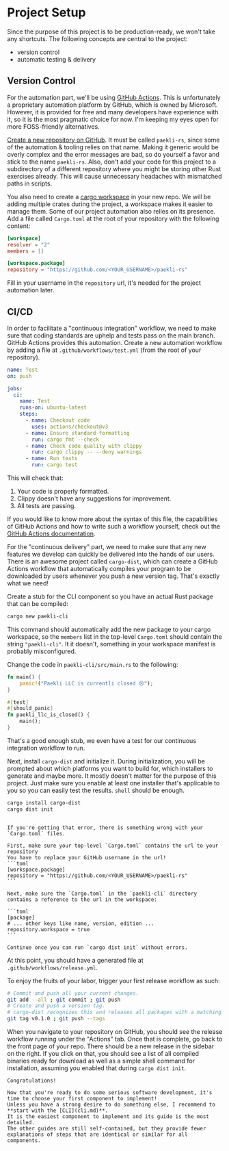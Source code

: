 # Project Setup

Since the purpose of this project is to be production-ready, we won't take any shortcuts.
The following concepts are central to the project:
- version control
- automatic testing & delivery

## Version Control

For the automation part, we'll be using [GitHub Actions](https://docs.github.com/en/actions).
This is unfortunately a proprietary automation platform by GitHub, which is owned by Microsoft.
However, it is provided for free and many developers have experience with it, so it is the most pragmatic choice for now.
I'm keeping my eyes open for more FOSS-friendly alternatives.

[Create a new repository on GitHub](https://github.com/new?name=paekli-rs).
It must be called `paekli-rs`, since some of the automation & tooling relies on that name.
Making it generic would be overly complex and the error messages are bad, so do yourself a favor and stick to the name `paekli-rs`.
Also, don't add your code for this project to a subdirectory of a different repository where you might be storing other Rust exercises already.
This will cause unnecessary headaches with mismatched paths in scripts.

You also need to create a [cargo workspace](https://doc.rust-lang.org/book/ch14-03-cargo-workspaces.html) in your new repo.
We will be adding multiple crates during the project, a workspace makes it easier to manage them.
Some of our project automation also relies on its presence.
Add a file called `Cargo.toml` at the root of your repository with the following content:

```toml
[workspace]
resolver = "2"
members = []

[workspace.package]
repository = "https://github.com/<YOUR_USERNAME>/paekli-rs"
```

Fill in your username in the `repository` url, it's needed for the project automation later.

## CI/CD

In order to facilitate a "continuous integration" workflow, we need to make sure that coding standards are uphelp and tests pass on the main branch.
GitHub Actions provides this automation.
Create a new automation workflow by adding a file at `.github/workflows/test.yml` (from the root of your repository).

```yaml
name: Test
on: push

jobs:
  ci:
    name: Test
    runs-on: ubuntu-latest
    steps:
      - name: Checkout code
        uses: actions/checkout@v3
      - name: Ensure standard formatting
        run: cargo fmt --check
      - name: Check code quality with clippy
        run: cargo clippy -- --deny warnings
      - name: Run tests
        run: cargo test
```

This will check that:
1. Your code is properly formatted.
1. Clippy doesn't have any suggestions for improvement.
1. All tests are passing.

If you would like to know more about the syntax of this file, the capabilities of GitHub Actions and how to write such a workflow yourself, check out the [GitHub Actions documentation](https://docs.github.com/en/actions).

For the "continuous delivery" part, we need to make sure that any new features we develop can quickly be delivered into the hands of our users.
There is an awesome project called `cargo-dist`, which can create a GitHub Actions workflow that automatically compiles your program to be downloaded by users whenever you push a new version tag.
That's exactly what we need!

Create a stub for the CLI component so you have an actual Rust package that can be compiled:

```sh
cargo new paekli-cli
```

This command should automatically add the new package to your cargo workspace, so the `members` list in the top-level `Cargo.toml` should contain the string `"paekli-cli"`.
It it doesn't, something in your workspace manifest is probably misconfigured.

Change the code in `paekli-cli/src/main.rs` to the following:

```rust
fn main() {
    panic!("Paekli LLC is currentli closed 😢");
}

#[test]
#[should_panic]
fn paekli_llc_is_closed() {
    main();
}
```

That's a good enough stub, we even have a test for our continuous integration workflow to run.

Next, install `cargo-dist` and initialize it.
During initialization, you will be prompted about which platforms you want to build for, which installers to generate and maybe more.
It mostly doesn't matter for the purpose of this project.
Just make sure you enable at least one installer that's applicable to you so you can easily test the results.
`shell` should be enough.

```sh
cargo install cargo-dist
cargo dist init
```

````admonish error title="Github CI support requires you to specify the URL of your repository" collapsible=true

If you're getting that error, there is something wrong with your `Cargo.toml` files.

First, make sure your top-level `Cargo.toml` contains the url to your repository
You have to replace your GitHub username in the url!
```toml
[workspace.package]
repository = "https://github.com/<YOUR_USERNAME>/paekli-rs"
```

Next, make sure the `Cargo.toml` in the `paekli-cli` directory contains a reference to the url in the workspace:

```toml
[package]
# ... other keys like name, version, edition ...
repository.workspace = true
```

Continue once you can run `cargo dist init` without errors.
````

At this point, you should have a generated file at `.github/workflows/release.yml`.

To enjoy the fruits of your labor, trigger your first release workflow as such:

```sh
# Commit and push all your current changes.
git add --all ; git commit ; git push
# Create and push a version tag.
# cargo-dist recognizes this and releases all packages with a matching version.
git tag v0.1.0 ; git push --tags
```

When you navigate to your repository on GitHub, you should see the release workflow running under the "Actions" tab.
Once that is complete, go back to the front page of your repo.
There should be a new release in the sidebar on the right.
If you click on that, you should see a list of all compiled binaries ready for download as well as a simple shell command for installation, assuming you enabled that during `cargo dist init`.

```admonish check title="Where to go next"
Congratulations!

Now that you're ready to do some serious software development, it's time to choose your first component to implement!
Unless you have a strong desire to do something else, I recommend to **start with the [CLI](cli.md)**.
It is the easiest component to implement and its guide is the most detailed.
The other guides are still self-contained, but they provide fewer explanations of steps that are identical or similar for all components.
```
